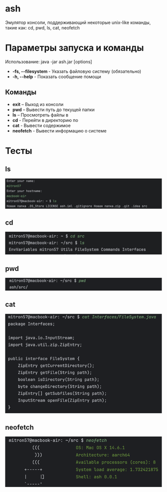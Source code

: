 # ash
Эмулятор консоли, поддерживающий некоторые unix-like команды, такие как: cd, pwd, ls, cat, neofetch

# Параметры запуска и команды
Использование: java -jar ash.jar [options]
- **-fs, --filesystem <path>** - Указать файловую систему (обязательно)
- **-h, --help** - Показать сообщение помощи

## Команды
- **exit** – Выход из консоли
- **pwd** – Вывести путь до текущей папки
- **ls** <path> – Просмотреть файлы в <path>
- **cd** <path> - Перейти в директорию по <path>
- **cat** <file> - Вывести содержимое <path>
- **neofetch** - Вывести информацию о системе

# Тесты
## ls
![Тест ls](images/ls.png)
## cd
![Тест cd](images/cd.png)
## pwd
![Тест pwd](images/pwd.png)
## cat
![Тест cat](images/cat.png)
## neofetch
![Тест neofetch](images/neofetch.png)